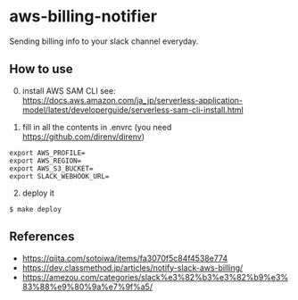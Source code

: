# aws-billing-notifier
Sending billing info to your slack channel everyday.

## How to use
0. install AWS SAM CLI
see: https://docs.aws.amazon.com/ja_jp/serverless-application-model/latest/developerguide/serverless-sam-cli-install.html

1. fill in all the contents in .envrc (you need https://github.com/direnv/direnv)
```
export AWS_PROFILE=
export AWS_REGION=
export AWS_S3_BUCKET=
export SLACK_WEBHOOK_URL=
```

2. deploy it
```
$ make deploy
```

## References
- https://qiita.com/sotoiwa/items/fa3070f5c84f4538e774
- https://dev.classmethod.jp/articles/notify-slack-aws-billing/
- https://amezou.com/categories/slack%e3%82%b3%e3%82%b9%e3%83%88%e9%80%9a%e7%9f%a5/